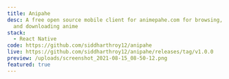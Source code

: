 ```yaml
---
title: Anipahe
desc: A free open source mobile client for animepahe.com for browsing, watching
  and downloading anime
stack:
  - React Native
code: https://github.com/siddharthroy12/anipahe
live: https://github.com/siddharthroy12/anipahe/releases/tag/v1.0.0
preview: /uploads/screenshot_2021-08-15_08-50-12.png
featured: true
---
```

